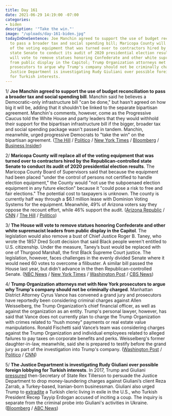 ```yaml
---
title: Day 161
date: 2021-06-29 14:19:00 -07:00
categories:
- biden
description: '"Take the win."'
image: "/uploads/day-161-biden.jpg"
todayInOneSentence: Joe Manchin agreed to support the use of budget reconciliation
  to pass a broader tax and social spending bill; Maricopa County will replace all
  of the voting equipment that was turned over to contractors hired by the Republican-controlled
  state Senate to conduct its audit of 2020 presidential election results; the House
  will vote to remove statues honoring Confederate and other white supremacist leaders
  from public display in the Capitol; Trump Organization attorneys met with New York
  prosecutors to argue why Trump's company should not be criminally charged; and the
  Justice Department is investigating Rudy Giuliani over possible foreign lobbying
  for Turkish interests.
---
```


1/ **Joe Manchin agreed to support the use of budget reconciliation to pass a broader tax and social spending bill**. Manchin said he believes a Democratic-only infrastructure bill "can be done," but hasn't agreed on how big it will be, adding that it shouldn't be linked to the separate bipartisan agreement. Manchin's comments, however, come as the Progressive Caucus told the White House and party leaders that they would withhold their support for the bipartisan infrastructure bill if the bigger, broader tax and social spending package wasn't passed in tandem. Manchin, meanwhile, urged progressive Democrats to "take the win" on the bipartisan agreement. ([The Hill](https://thehill.com/homenews/senate/560686-manchin-says-hes-on-board-with-democratic-only-infrastructure-bill?rl=1) / [Politico](https://www.politico.com/news/2021/06/29/infrastructure-bill-spending-496992) / [New York Times](https://www.nytimes.com/live/2021/06/29/us/joe-biden-news/progressive-democrats-threaten-to-derail-a-bipartisan-infrastructure-deal) / [Bloomberg](https://www.bloomberg.com/news/articles/2021-06-29/biden-team-pivots-to-brokering-democratic-deal-on-budget-bill?srnd=politics-vp&sref=MIBMEEoj) / [Business Insider](https://www.businessinsider.com/senator-manchin-says-he-agreed-on-democratic-reconciliation-bill-2021-6?op=1&scrolla=5eb6d68b7fedc32c19ef33b4))

2/ **Maricopa County will replace all of the voting equipment that was turned over to contractors hired by the Republican-controlled state Senate to conduct its audit of 2020 presidential election results**. The Maricopa County Board of Supervisors said that because the equipment had been placed "under the control of persons not certified to handle election equipment," the County would "not use the subpoenaed election equipment in any future election" because it "could pose a risk to free and fair elections." The potential cost to taxpayers is unknown. The county is currently half way through a $6.1 million lease with Dominion Voting Systems for the equipment. Meanwhile, 49% of Arizona voters say they oppose the recount effort, while 46% support the audit. ([Arizona Republic](https://www.azcentral.com/story/news/politics/elections/2021/06/28/maricopa-county-get-new-voting-machines-after-senates-election-audit/7790377002/) / [CNN](https://www.cnn.com/2021/06/29/politics/maricopa-county-equipment-audit/index.html) / [The Hill](https://thehill.com/homenews/state-watch/560660-arizonas-maricopa-county-to-replace-all-voting-machines-after-gop-audit) / [Politico](https://www.politico.com/news/2021/06/29/arizona-ballot-audit-gop-biden-496908))

3/ **The House will vote to remove statues honoring Confederate and other white supremacist leaders from public display in the Capitol**. The legislation would also remove a bust of Chief Justice Roger B. Taney, who wrote the 1857 Dred Scott decision that said Black people weren't entitled to U.S. citizenship. Under the measure, Taney’s bust would be replaced with one of Thurgood Marshall, the first Black Supreme Court justice. The legislation, however, faces challenges in the evenly divided Senate where it would need 60 votes to overcome a filibuster. A similar bill passed the House last year, but didn't advance in the then Republican-controlled Senate. ([NBC News](https://www.nbcnews.com/politics/congress/house-vote-remove-confederate-statues-capitol-n1272581) / [New York Times](https://www.nytimes.com/live/2021/06/29/us/joe-biden-news/progressive-democrats-threaten-to-derail-a-bipartisan-infrastructure-deal) / [Washington Post](https://www.washingtonpost.com/powerpost/congress-confederates-statues-house/2021/06/29/304f7960-d8db-11eb-9bbb-37c30dcf9363_story.html) / [CBS News](https://www.cbsnews.com/news/confederate-statues-removal-us-capitol-house-vote/))

4/ **Trump Organization attorneys met with New York prosecutors to argue why Trump's company should not be criminally charged**. Manhattan District Attorney Cyrus Vance has convened a grand jury and prosecutors have reportedly been considering criminal charges against Allen Weisselberg, the Trump Organization’s chief financial officer, as well as against the organization as an entity. Trump's personal lawyer, however, has said that Vance does not currently plan to charge the Trump Organization with crimes related to "hush money" payments or real estate value manipulations. Ronald Fischetti said Vance’s team was considering charges against the Trump Organization and individual employees related to alleged failures to pay taxes on corporate benefits and perks. Weisselberg's former daughter-in-law, meanwhile, said she is prepared to testify before the grand jury as part of the investigation into Trump's company. ([Washington Post](https://www.washingtonpost.com/politics/trump-organization-investigation/2021/06/28/077ec4d6-d814-11eb-bb9e-70fda8c37057_story.html) / [Politico](https://www.politico.com/news/2021/06/28/trump-lawyer-manhattan-da-wont-charge-496768) / [CNN](https://www.cnn.com/2021/06/28/politics/jennifer-weisselberg-trump-organization-cnntv/index.html))

5/ **The Justice Department is investigating Rudy Giuliani over possible foreign lobbying for Turkish interests**. In 2017, Trump and Giuliani [pressured](https://whatthefuckjusthappenedtoday.com/2019/10/10/day-994/#2-trump-and-giuliani-pressured-then) then-Secretary of State Rex Tillerson to persuade the Justice Department to drop money-laundering charges against Giuliani’s client Reza Zarrab, a Turkey-based, Iranian-born businessman. Giuliani also urged Trump to [extradite](https://whatthefuckjusthappenedtoday.com/2019/10/16/day-1000/#giuliani-privately-urged-trump-in-20) a Turkish cleric living in exile in the U.S., who Turkish President Recep Tayyip Erdogan accused of inciting a coup. The inquiry is separate from the criminal probe into Giuliani's activities in Ukraine. ([Bloomberg](https://www.bloomberg.com/news/articles/2021-06-29/giuliani-facing-inquiry-into-whether-he-lobbied-trump-for-turkey?sref=MIBMEEoj) / [ABC News](https://abcnews.go.com/US/giuliani-investigated-turkish-lobbying-source/story?id=78557555&cid=clicksource_4380645_1_heads_hero_live_twopack_image))